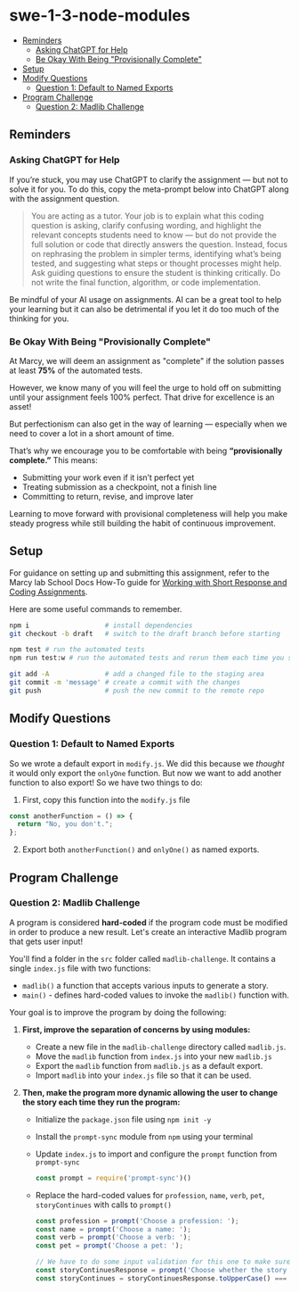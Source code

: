 # swe-1-3-node-modules

- [Reminders](#reminders)
  - [Asking ChatGPT for Help](#asking-chatgpt-for-help)
  - [Be Okay With Being "Provisionally Complete"](#be-okay-with-being-provisionally-complete)
- [Setup](#setup)
- [Modify Questions](#modify-questions)
  - [Question 1: Default to Named Exports](#question-1-default-to-named-exports)
- [Program Challenge](#program-challenge)
  - [Question 2: Madlib Challenge](#question-2-madlib-challenge)

## Reminders

### Asking ChatGPT for Help

If you’re stuck, you may use ChatGPT to clarify the assignment — but not to solve it for you. To do this, copy the meta-prompt below into ChatGPT along with the assignment question.

> You are acting as a tutor. Your job is to explain what this coding question is asking, clarify confusing wording, and highlight the relevant concepts students need to know — but do not provide the full solution or code that directly answers the question. Instead, focus on rephrasing the problem in simpler terms, identifying what’s being tested, and suggesting what steps or thought processes might help. Ask guiding questions to ensure the student is thinking critically. Do not write the final function, algorithm, or code implementation.

Be mindful of your AI usage on assignments. AI can be a great tool to help your learning but it can also be detrimental if you let it do too much of the thinking for you.

### Be Okay With Being "Provisionally Complete"

At Marcy, we will deem an assignment as "complete" if the solution passes at least **75%** of the automated tests. 

However, we know many of you will feel the urge to hold off on submitting until your assignment feels 100% perfect. That drive for excellence is an asset!

But perfectionism can also get in the way of learning — especially when we need to cover a lot in a short amount of time.

That’s why we encourage you to be comfortable with being **“provisionally complete.”** This means:

- Submitting your work even if it isn’t perfect yet
- Treating submission as a checkpoint, not a finish line
- Committing to return, revise, and improve later

Learning to move forward with provisional completeness will help you make steady progress while still building the habit of continuous improvement.

## Setup

For guidance on setting up and submitting this assignment, refer to the Marcy lab School Docs How-To guide for [Working with Short Response and Coding Assignments](https://marcylabschool.gitbook.io/marcy-lab-school-docs/fullstack-curriculum/how-tos/working-with-assignments#how-to-work-on-assignments).

Here are some useful commands to remember.

```sh
npm i                   # install dependencies
git checkout -b draft   # switch to the draft branch before starting

npm test # run the automated tests
npm run test:w # run the automated tests and rerun them each time you save a change

git add -A              # add a changed file to the staging area
git commit -m 'message' # create a commit with the changes
git push                # push the new commit to the remote repo
```

## Modify Questions

### Question 1: Default to Named Exports
So we wrote a default export in `modify.js`. We did this because we *thought* it would only export the `onlyOne` function. But now we want to add another function to also export! So we have two things to do:

1. First, copy this function into the `modify.js` file

```js
const anotherFunction = () => {
  return "No, you don't.";
};
```

2. Export both `anotherFunction()` and `onlyOne()` as named exports.

## Program Challenge

### Question 2: Madlib Challenge

A program is considered **hard-coded** if the program code must be modified in order to produce a new result. Let's create an interactive Madlib program that gets user input!

You'll find a folder in the `src` folder called `madlib-challenge`. It contains a single `index.js` file with two functions:
- `madlib()` a function that accepts various inputs to generate a story.
- `main()` - defines hard-coded values to invoke the `madlib()` function with.

Your goal is to improve the program by doing the following:

1. **First, improve the separation of concerns by using modules:**
   * Create a new file in the `madlib-challenge` directory called `madlib.js`.
   * Move the `madlib` function from `index.js` into your new `madlib.js`
   * Export the `madlib` function from `madlib.js` as a default export.
   * Import `madlib` into your `index.js` file so that it can be used.

2. **Then, make the program more dynamic allowing the user to change the story each time they run the program:**
    * Initialize the `package.json` file using `npm init -y`
    * Install the `prompt-sync` module from `npm` using your terminal
    * Update `index.js` to import and configure the `prompt` function from `prompt-sync`
    
      ```js
      const prompt = require('prompt-sync')()
      ```

    * Replace the hard-coded values for `profession`, `name`, `verb`, `pet`, `storyContinues` with calls to `prompt()` 

        ```js
        const profession = prompt('Choose a profession: ');
        const name = prompt('Choose a name: ');
        const verb = prompt('Choose a verb: ');
        const pet = prompt('Choose a pet: ');
        
        // We have to do some input validation for this one to make sure it is a boolean
        const storyContinuesResponse = prompt('Choose whether the story continues. Y or N: ');
        const storyContinues = storyContinuesResponse.toUpperCase() === "Y";
        ```
